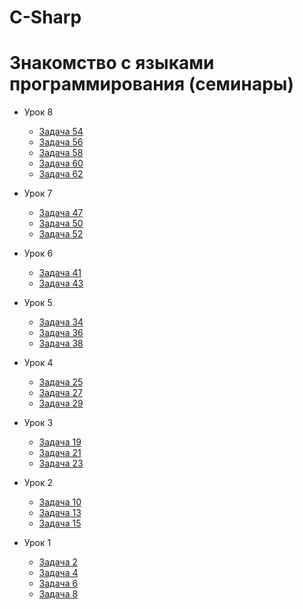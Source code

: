 # C-Sharp
# Знакомство с языками программирования (семинары)
* Урок 8

    * [Задача 54](https://github.com/PDV-geekbrains/C-Sharp/tree/main/Урок_8-Задача_54)
    * [Задача 56](https://github.com/PDV-geekbrains/C-Sharp/tree/main/Урок_8-Задача_56)
    * [Задача 58](https://github.com/PDV-geekbrains/C-Sharp/tree/main/Урок_8-Задача_58)
    * [Задача 60](https://github.com/PDV-geekbrains/C-Sharp/tree/main/Урок_8-Задача_60)
    * [Задача 62](https://github.com/PDV-geekbrains/C-Sharp/tree/main/Урок_8-Задача_62)

* Урок 7

    * [Задача 47](https://github.com/PDV-geekbrains/C-Sharp/tree/main/Урок_7-Задача_47)
    * [Задача 50](https://github.com/PDV-geekbrains/C-Sharp/tree/main/Урок_7-Задача_50)
    * [Задача 52](https://github.com/PDV-geekbrains/C-Sharp/tree/main/Урок_7-Задача_52)

* Урок 6

    * [Задача 41](https://github.com/PDV-geekbrains/C-Sharp/tree/main/Урок_6-Задача_41)
    * [Задача 43](https://github.com/PDV-geekbrains/C-Sharp/tree/main/Урок_6-Задача_43)

* Урок 5

    * [Задача 34](https://github.com/PDV-geekbrains/C-Sharp/tree/main/Урок_5-Задача_34)
    * [Задача 36](https://github.com/PDV-geekbrains/C-Sharp/tree/main/Урок_5-Задача_36)
    * [Задача 38](https://github.com/PDV-geekbrains/C-Sharp/tree/main/Урок_5-Задача_38)

* Урок 4

    * [Задача 25](https://github.com/PDV-geekbrains/C-Sharp/tree/main/Урок_4-Задача_25)
    * [Задача 27](https://github.com/PDV-geekbrains/C-Sharp/tree/main/Урок_4-Задача_27)
    * [Задача 29](https://github.com/PDV-geekbrains/C-Sharp/tree/main/Урок_4-Задача_29)

* Урок 3

    * [Задача 19](https://github.com/PDV-geekbrains/C-Sharp/tree/main/Урок_3-Задача_19)
    * [Задача 21](https://github.com/PDV-geekbrains/C-Sharp/tree/main/Урок_3-Задача_21)
    * [Задача 23](https://github.com/PDV-geekbrains/C-Sharp/tree/main/Урок_3-Задача_23)

* Урок 2

    * [Задача 10](https://github.com/PDV-geekbrains/C-Sharp/tree/main/Урок_2-Задача_10)
    * [Задача 13](https://github.com/PDV-geekbrains/C-Sharp/tree/main/Урок_2-Задача_13)
    * [Задача 15](https://github.com/PDV-geekbrains/C-Sharp/tree/main/Урок_2-Задача_15)

* Урок 1

    * [Задача 2](https://github.com/PDV-geekbrains/C-Sharp/tree/main/Урок_1-Задача_2)
    * [Задача 4](https://github.com/PDV-geekbrains/C-Sharp/tree/main/Урок_1-Задача_4)
    * [Задача 6](https://github.com/PDV-geekbrains/C-Sharp/tree/main/Урок_1-Задача_6)
    * [Задача 8](https://github.com/PDV-geekbrains/C-Sharp/tree/main/Урок_1-Задача_8)